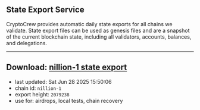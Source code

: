 ## State Export Service
CryptoCrew provides automatic daily state exports for all chains we validate. State export files can be used as genesis files and are a snapshot of the current blockchain state, including all validators, accounts, balances, and delegations.

---
**Download: [nillion-1 state export](https://ccv-s3.nbg1.your-objectstorage.com/SERVICE/nillion/nillion-1_export_2079238.json)**
---

- last updated: Sat Jun 28 2025 15:50:06
- chain id: `nillion-1`
- export height: `2079238`
- use for: airdrops, local tests, chain recovery

